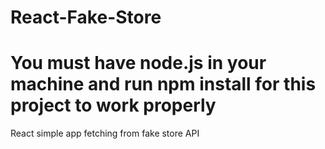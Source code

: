 # React-Fake-Store
# You must have node.js in your machine and run npm install for this project to work properly
React simple app fetching from fake store API 
